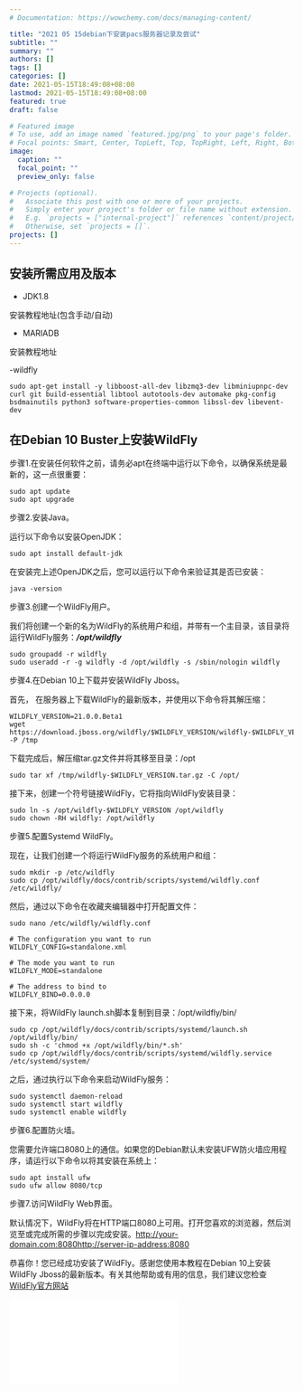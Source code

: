 ```yaml
---
# Documentation: https://wowchemy.com/docs/managing-content/

title: "2021 05 15debian下安装pacs服务器记录及尝试"
subtitle: ""
summary: ""
authors: []
tags: []
categories: []
date: 2021-05-15T18:49:08+08:00
lastmod: 2021-05-15T18:49:08+08:00
featured: true
draft: false

# Featured image
# To use, add an image named `featured.jpg/png` to your page's folder.
# Focal points: Smart, Center, TopLeft, Top, TopRight, Left, Right, BottomLeft, Bottom, BottomRight.
image:
  caption: ""
  focal_point: ""
  preview_only: false

# Projects (optional).
#   Associate this post with one or more of your projects.
#   Simply enter your project's folder or file name without extension.
#   E.g. `projects = ["internal-project"]` references `content/project/deep-learning/index.md`.
#   Otherwise, set `projects = []`.
projects: []
---
```

## 安装所需应用及版本

- JDK1.8

安装教程地址(包含手动/自动)

- MARIADB

安装教程地址

-wildfly


```
sudo apt-get install -y libboost-all-dev libzmq3-dev libminiupnpc-dev curl git build-essential libtool autotools-dev automake pkg-config bsdmainutils python3 software-properties-common libssl-dev libevent-dev
```


## 在Debian 10 Buster上安装WildFly

步骤1.在安装任何软件之前，请务必apt在终端中运行以下命令，以确保系统是最新的，这一点很重要：

```
sudo apt update
sudo apt upgrade
```


步骤2.安装Java。

运行以下命令以安装OpenJDK：

```
sudo apt install default-jdk
```

在安装完上述OpenJDK之后，您可以运行以下命令来验证其是否已安装：

```
java -version
```

步骤3.创建一个WildFly用户。

我们将创建一个新的名为WildFly的系统用户和组，并带有一个主目录，该目录将运行WildFly服务：***/opt/wildfly***

```
sudo groupadd -r wildfly
sudo useradd -r -g wildfly -d /opt/wildfly -s /sbin/nologin wildfly
```

步骤4.在Debian 10上下载并安装WildFly Jboss。

首先， 在服务器上下载WildFly的最新版本，并使用以下命令将其解压缩：

```
WILDFLY_VERSION=21.0.0.Beta1
wget https://download.jboss.org/wildfly/$WILDFLY_VERSION/wildfly-$WILDFLY_VERSION.tar.gz -P /tmp
```

下载完成后，解压缩tar.gz文件并将其移至目录：/opt

```
sudo tar xf /tmp/wildfly-$WILDFLY_VERSION.tar.gz -C /opt/
```

接下来，创建一个符号链接WildFly，它将指向WildFly安装目录：

```
sudo ln -s /opt/wildfly-$WILDFLY_VERSION /opt/wildfly
sudo chown -RH wildfly: /opt/wildfly

```

步骤5.配置Systemd WildFly。

现在，让我们创建一个将运行WildFly服务的系统用户和组：

```
sudo mkdir -p /etc/wildfly
sudo cp /opt/wildfly/docs/contrib/scripts/systemd/wildfly.conf /etc/wildfly/
```

然后，通过以下命令在收藏夹编辑器中打开配置文件：


```
sudo nano /etc/wildfly/wildfly.conf
```

```
# The configuration you want to run
WILDFLY_CONFIG=standalone.xml

# The mode you want to run
WILDFLY_MODE=standalone

# The address to bind to
WILDFLY_BIND=0.0.0.0
```

接下来，将WildFly launch.sh脚本复制到目录：/opt/wildfly/bin/


```
sudo cp /opt/wildfly/docs/contrib/scripts/systemd/launch.sh /opt/wildfly/bin/
sudo sh -c 'chmod +x /opt/wildfly/bin/*.sh'
sudo cp /opt/wildfly/docs/contrib/scripts/systemd/wildfly.service /etc/systemd/system/
```

之后，通过执行以下命令来启动WildFly服务：

```
sudo systemctl daemon-reload
sudo systemctl start wildfly
sudo systemctl enable wildfly
```

步骤6.配置防火墙。

您需要允许端口8080上的通信。如果您的Debian默认未安装UFW防火墙应用程序，请运行以下命令以将其安装在系统上：


```
sudo apt install ufw
sudo ufw allow 8080/tcp
```

步骤7.访问WildFly Web界面。

默认情况下，WildFly将在HTTP端口8080上可用。打开您喜欢的浏览器，然后浏览至或完成所需的步骤以完成安装。http://your-domain.com:8080http://server-ip-address:8080

恭喜你！您已经成功安装了WildFly。感谢您使用本教程在Debian 10上安装WildFly Jboss的最新版本。有关其他帮助或有用的信息，我们建议您检查[WildFly官方网站](https://www.wildfly.org/)

<iframe src="//player.bilibili.com/player.html?aid=374158779&bvid=BV1ao4y197Fn&cid=296344460&page=1" scrolling="no" border="0" frameborder="no" framespacing="0" allowfullscreen="true"> </iframe>
